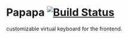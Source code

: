 Papapa [![Build Status][travis-image]][travis-url]
=======

customizable virtual keyboard for the frontend.


[travis-image]: https://api.travis-ci.org/latel/papapa.svg
[travis-url]: https://travis-ci.org/latel/papapa